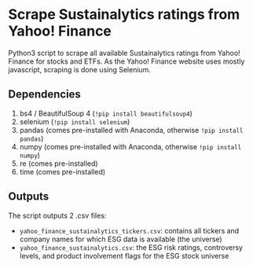 # Scrape Sustainalytics ratings from Yahoo! Finance
Python3 script to scrape all available Sustainalytics ratings from Yahoo! Finance for stocks and ETFs. As the Yahoo! Finance website uses mostly javascript, scraping is done using Selenium. 

## Dependencies
1. bs4 / BeautifulSoup 4 (`!pip install beautifulsoup4`)
2. selenium (`!pip install selenium`)
2. pandas (comes pre-installed with Anaconda, otherwise `!pip install pandas`)
3. numpy (comes pre-installed with Anaconda, otherwise `!pip install numpy`)
4. re (comes pre-installed)
5. time (comes pre-installed)

## Outputs
The script outputs 2 .csv files:	

* `yahoo_finance_sustainalytics_tickers.csv`: contains all tickers and company names for which ESG data is available (the universe)		
* `yahoo_finance_sustainalytics.csv`: the ESG risk ratings, controversy levels, and product involvement flags for the ESG stock universe	
